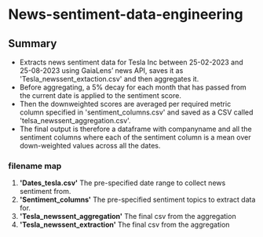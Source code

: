 # News-sentiment-data-engineering

## Summary

- Extracts news sentiment data for Tesla Inc between 25-02-2023 and 25-08-2023 using GaiaLens’ news API, saves it as 'Tesla_newssent_extaction.csv' and then aggregates it.
- Before aggregating, a 5% decay for each month that has passed from the current date is applied to the sentiment score.
- Then the downweighted scores are averaged per required metric column specified in 'sentiment_columns.csv' and saved as a CSV called 'telsa_newssent_aggregation.csv'.
- The final output is therefore a dataframe with companyname and all the sentiment columns where each of the sentiment column is a mean over down-weighted values across all the dates.

### filename map
1. **'Dates_tesla.csv'** The pre-specified date range to collect news sentiment from.
2. **'Sentiment_columns'** The pre-specified sentiment topics to extract data for.
3. **'Tesla_newssent_aggregation'** The final csv from the aggregation
4. **'Tesla_newssent_extraction'** The final csv from the aggregation
